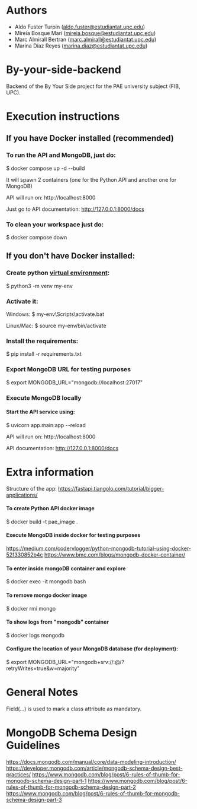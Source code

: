 # Authors
- Aldo Fuster Turpin (aldo.fuster@estudiantat.upc.edu)
- Mireia Bosque Marí (mireia.bosque@estudiantat.upc.edu)
- Marc Almirall Bertran (marc.almirall@estudiantat.upc.edu)
- Marina Díaz Reyes (marina.diaz@estudiantat.upc.edu)

# By-your-side-backend
Backend of the By Your Side project for the PAE university subject (FIB, UPC).

# Execution instructions

## If you have Docker installed (recommended)

### To run the API and MongoDB, just do:
$ docker compose up -d --build

It will spawn 2 containers (one for the Python API and another one for MongoDB)

API will run on:
http://localhost:8000

Just go to API documentation:
http://127.0.0.1:8000/docs

### To clean your workspace just do:
$ docker compose down

## If you don't have Docker installed:
### Create python [virtual environment](https://docs.python.org/3/tutorial/venv.html):
$ python3 -m venv my-env

### Activate it:
Windows:
$ my-env\Scripts\activate.bat

Linux/Mac:
$ source my-env/bin/activate

### Install the requirements:
$ pip install -r requirements.txt

### Export MongoDB URL for testing purposes
$ export MONGODB_URL="mongodb://localhost:27017"

### Execute MongoDB locally

#### Start the API service using:
$ uvicorn app.main:app --reload

API will run on:
http://localhost:8000

API documentation:
http://127.0.0.1:8000/docs

# Extra information

Structure of the app:
https://fastapi.tiangolo.com/tutorial/bigger-applications/

#### To create Python API docker image
$ docker build -t pae_image .

#### Execute MongoDB inside docker for testing purposes
https://medium.com/codervlogger/python-mongodb-tutorial-using-docker-52f330852b4c
https://www.bmc.com/blogs/mongodb-docker-container/

#### To enter inside mongoDB container and explore
$ docker exec -it mongodb bash

#### To remove mongo docker image 
$ docker rmi mongo

#### To show logs from "mongodb" container
$ docker logs mongodb

#### Configure the location of your MongoDB database (for deployment):
$ export MONGODB_URL="mongodb+srv://<username>:<password>@<url>/<db>?retryWrites=true&w=majority"

# General Notes
Field(...) is used to mark a class attribute as mandatory.

# MongoDB Schema Design Guidelines
https://docs.mongodb.com/manual/core/data-modeling-introduction/
https://developer.mongodb.com/article/mongodb-schema-design-best-practices/
https://www.mongodb.com/blog/post/6-rules-of-thumb-for-mongodb-schema-design-part-1
https://www.mongodb.com/blog/post/6-rules-of-thumb-for-mongodb-schema-design-part-2
https://www.mongodb.com/blog/post/6-rules-of-thumb-for-mongodb-schema-design-part-3

